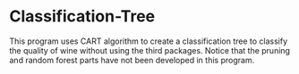 # Classification-Tree

This program uses CART algorithm to create a classification tree to classify the quality of wine without using the third packages. Notice that the pruning and random forest parts have not been developed in this program.
